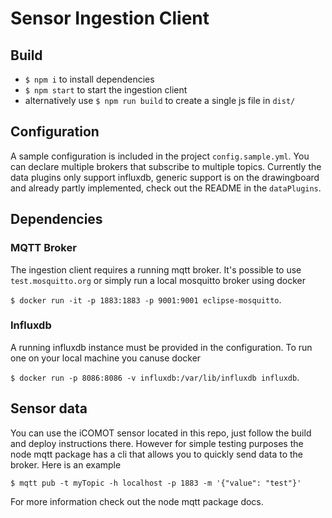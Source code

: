 # Sensor Ingestion Client

## Build
* `$ npm i` to install dependencies
* `$ npm start` to start the ingestion client
* alternatively use `$ npm run build` to create a single js file in `dist/`

## Configuration
A sample configuration is included in the project `config.sample.yml`. You can declare multiple brokers that subscribe to multiple topics.
Currently the data plugins only support influxdb, generic support is on the drawingboard and already partly implemented, check out the README in the `dataPlugins`.

## Dependencies
### MQTT Broker
The ingestion client requires a running mqtt broker. It's possible to use `test.mosquitto.org` or simply run a local mosquitto broker using docker 

`$ docker run -it -p 1883:1883 -p 9001:9001 eclipse-mosquitto`.

### Influxdb
A running influxdb instance must be provided in the configuration. To run one on your local machine you canuse docker 

`$ docker run -p 8086:8086 -v influxdb:/var/lib/influxdb influxdb`.

## Sensor data
You can use the iCOMOT sensor located in this repo, just follow the build and deploy instructions there. However for simple testing purposes the node mqtt package has a cli that allows you to quickly send data to the broker. Here is an example 

`$ mqtt pub -t myTopic -h localhost -p 1883 -m '{"value": "test"}'` 

For more information check out the node mqtt package docs.